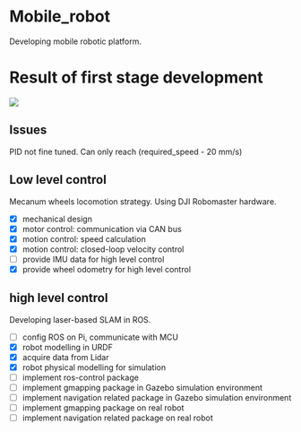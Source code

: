 # Mobile_robot

Developing mobile robotic platform.

# Result of first stage development  
![](pics/01.gif)

## Issues

PID not fine tuned. Can only reach (required_speed - 20 mm/s)


## Low level control

Mecanum wheels locomotion strategy. Using DJI Robomaster hardware.

- [x] mechanical design
- [x] motor control: communication via CAN bus
- [x] motion control: speed calculation
- [x] motion control: closed-loop velocity control
- [ ] provide IMU data for high level control
- [x] provide wheel odometry for high level control

## high level control

Developing laser-based SLAM in ROS.

- [ ] config ROS on Pi, communicate with MCU
- [x] robot modelling in URDF
- [x] acquire data from Lidar
- [x] robot physical modelling for simulation
- [ ] implement ros-control package
- [ ] implement gmapping package in Gazebo simulation environment
- [ ] implement navigation related package in Gazebo simulation environment
- [ ] implement gmapping package on real robot
- [ ] implement navigation related package on real robot
